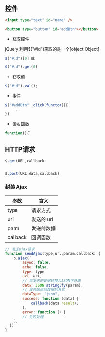 <!--
 * @Description: 
 * @Version: 1.0
 * @Author: DaLao
 * @Email: dalao_li@163.com
 * @Date: 2022-01-01 01:39:36
 * @LastEditors: DaLao
 * @LastEditTime: 2022-01-18 15:59:08
-->

## 控件

```html
<input type="text" id="name" />

<button type="button" id="addBtn"></button>
```

- 获取控件

jQuery 利用$("#id")获取的是一个[object Object]

```js
$("#id")[0] 或 

$("#id").get(0)
```

- 获取值

```js
$("#id").val();
```

- 事件

```js
$("#addBtn").click(functon(){
    ...
})
```

- 匿名函数

```js
function(){}
```


## HTTP请求

```js
$.get(URL,callback)


$.post(URL,data,callback)
```

### 封装 Ajax

| 参数     | 含义       |
| -------- | ---------- |
| type     | 请求方式   |
| url      | 发送的 url |
| parm     | 发送的数据 |
| callback | 回调函数   |

```js
// 发送ajax请求
function sendAjax(type,url,param,callback) {
    $.ajax({
        async: false,
        ache: false,
        type: type,
        url: url,
        // 将发送的数据转换为JSON字符串
        data: JSON.stringify(param),
        // 服务端返回数据的格式
        dataType: "json",
        success: function (data) {
            callback(data.result);
        },
        error: function () {
        // 失败处理
    },
  })
}
```
